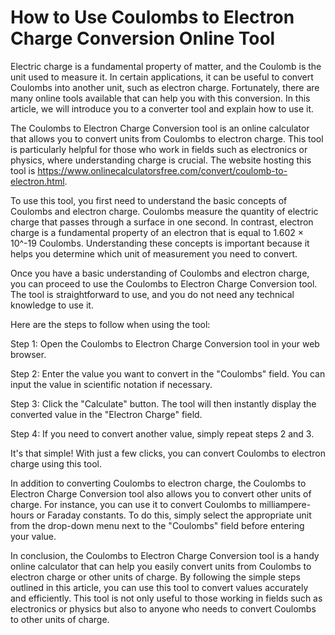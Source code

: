 How to Use Coulombs to Electron Charge Conversion Online Tool
=============================================================

Electric charge is a fundamental property of matter, and the Coulomb is the unit used to measure it. In certain applications, it can be useful to convert Coulombs into another unit, such as electron charge. Fortunately, there are many online tools available that can help you with this conversion. In this article, we will introduce you to a converter tool and explain how to use it.

The Coulombs to Electron Charge Conversion tool is an online calculator that allows you to convert units from Coulombs to electron charge. This tool is particularly helpful for those who work in fields such as electronics or physics, where understanding charge is crucial. The website hosting this tool is <https://www.onlinecalculatorsfree.com/convert/coulomb-to-electron.html>.

To use this tool, you first need to understand the basic concepts of Coulombs and electron charge. Coulombs measure the quantity of electric charge that passes through a surface in one second. In contrast, electron charge is a fundamental property of an electron that is equal to 1.602 × 10^-19 Coulombs. Understanding these concepts is important because it helps you determine which unit of measurement you need to convert.

Once you have a basic understanding of Coulombs and electron charge, you can proceed to use the Coulombs to Electron Charge Conversion tool. The tool is straightforward to use, and you do not need any technical knowledge to use it.

Here are the steps to follow when using the tool:

Step 1: Open the Coulombs to Electron Charge Conversion tool in your web browser.

Step 2: Enter the value you want to convert in the "Coulombs" field. You can input the value in scientific notation if necessary.

Step 3: Click the "Calculate" button. The tool will then instantly display the converted value in the "Electron Charge" field.

Step 4: If you need to convert another value, simply repeat steps 2 and 3.

It's that simple! With just a few clicks, you can convert Coulombs to electron charge using this tool.

In addition to converting Coulombs to electron charge, the Coulombs to Electron Charge Conversion tool also allows you to convert other units of charge. For instance, you can use it to convert Coulombs to milliampere-hours or Faraday constants. To do this, simply select the appropriate unit from the drop-down menu next to the "Coulombs" field before entering your value.

In conclusion, the Coulombs to Electron Charge Conversion tool is a handy online calculator that can help you easily convert units from Coulombs to electron charge or other units of charge. By following the simple steps outlined in this article, you can use this tool to convert values accurately and efficiently. This tool is not only useful to those working in fields such as electronics or physics but also to anyone who needs to convert Coulombs to other units of charge.
